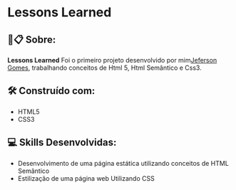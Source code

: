 # Lessons Learned


##  🚀📋 Sobre:

**Lessons Learned** Foi o primeiro projeto desenvolvido por mim[Jeferson Gomes](https://www.linkedin.com/in/jefersongjr/), 
trabalhando conceitos de Html 5, Html Semântico e Css3.


## 🛠️ Construído com: 

* HTML5
* CSS3

## :computer: Skills Desenvolvidas:

* Desenvolvimento de uma página estática utilizando conceitos de HTML Semântico
* Estilização de uma página web Utilizando CSS
